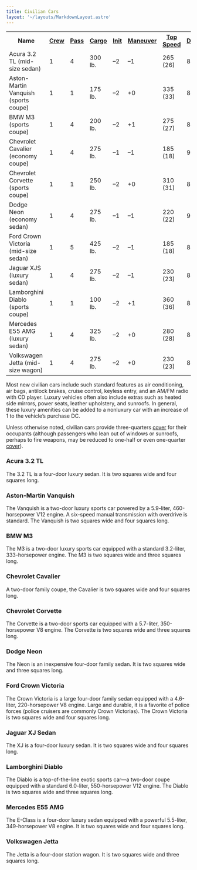 ```yaml
---
title: Civilian Cars
layout: '~/layouts/MarkdownLayout.astro'
---
```


<table> <tr> <th>Name</th> <th><a href="/modern.d20.srd/equipment/equipment.vehicles">Crew</a></th> <th><a href="/modern.d20.srd/equipment/equipment.vehicles">Pass</a></th> <th><a href="/modern.d20.srd/equipment/equipment.vehicles">Cargo</a></th> <th><a href="/modern.d20.srd/equipment/equipment.vehicles">Init</a></th> <th><a href="/modern.d20.srd/equipment/equipment.vehicles">Maneuver</a></th> <th><a href="/modern.d20.srd/equipment/equipment.vehicles">Top Speed</a></th> <th><a href="/modern.d20.srd/equipment/equipment.vehicles">Defense</a></th> <th><a href="/modern.d20.srd/equipment/equipment.vehicles">Hardness</a></th> <th><a href="/modern.d20.srd/equipment/equipment.vehicles">Hit Points</a></th> <th><a href="/modern.d20.srd/equipment/equipment.vehicles">Size</a></th> <th><a href="/modern.d20.srd/equipment/equipment.vehicles">Purchase DC</a></th> <th><a href="/modern.d20.srd/equipment/equipment.vehicles">Restriction</a></th> </tr> <tr><td> Acura 3.2 TL (mid-size sedan)</td><td> 1</td><td> 4</td><td> 300 lb.</td><td> –2</td><td> –1</td><td> 265 (26)</td><td> 8</td><td> 5</td><td> 34</td><td> H</td><td> 29</td><td> Lic (+1) </td></tr> <tr><td> Aston-Martin Vanquish (sports coupe)</td><td> 1</td><td> 1</td><td> 175 lb.</td><td> –2</td><td> +0</td><td> 335 (33)</td><td> 8</td><td> 5</td><td> 34</td><td> H</td><td> 36</td><td> Lic (+1) </td></tr> <tr><td> BMW M3 (sports coupe)</td><td> 1</td><td> 4</td><td> 200 lb.</td><td> –2</td><td> +1</td><td> 275 (27)</td><td> 8</td><td> 5</td><td> 32</td><td> H</td><td> 30</td><td> Lic (+1) </td></tr> <tr><td> Chevrolet Cavalier (economy coupe)</td><td> 1</td><td> 4</td><td> 275 lb.</td><td> –1</td><td> –1</td><td> 185 (18)</td><td> 9</td><td> 5</td><td> 30</td><td> L</td><td> 26</td><td> Lic (+1) </td></tr> <tr><td> Chevrolet Corvette (sports coupe)</td><td> 1</td><td> 1</td><td> 250 lb.</td><td> –2</td><td> +0</td><td> 310 (31)</td><td> 8</td><td> 5</td><td> 32</td><td> H</td><td> 30</td><td> Lic (+1) </td></tr> <tr><td> Dodge Neon (economy sedan)</td><td> 1</td><td> 4</td><td> 275 lb.</td><td> –1</td><td> –1</td><td> 220 (22)</td><td> 9</td><td> 5</td><td> 30</td><td> L</td><td> 26</td><td> Lic (+1) </td></tr> <tr><td> Ford Crown Victoria (mid-size sedan)</td><td> 1</td><td> 5</td><td> 425 lb.</td><td> –2</td><td> –1</td><td> 185 (18)</td><td> 8</td><td> 5</td><td> 34</td><td> H</td><td> 28</td><td> Lic (+1) </td></tr> <tr><td> Jaguar XJS (luxury sedan)</td><td> 1</td><td> 4</td><td> 275 lb.</td><td> –2</td><td> –1</td><td> 230 (23)</td><td> 8</td><td> 5</td><td> 34</td><td> H</td><td> 32</td><td> Lic (+1) </td></tr> <tr><td> Lamborghini Diablo (sports coupe)</td><td> 1</td><td> 1</td><td> 100 lb.</td><td> –2</td><td> +1</td><td> 360 (36)</td><td> 8</td><td> 5</td><td> 34</td><td> H</td><td> 37</td><td> Lic (+1) </td></tr> <tr><td> Mercedes E55 AMG (luxury sedan)</td><td> 1</td><td> 4</td><td> 325 lb.</td><td> –2</td><td> +0</td><td> 280 (28)</td><td> 8</td><td> 5</td><td> 34</td><td> H</td><td> 32</td><td> Lic (+1) </td></tr> <tr><td> Volkswagen Jetta (mid-size wagon)</td><td> 1</td><td> 4</td><td> 275 lb.</td><td> –2</td><td> +0</td><td> 230 (23)</td><td> 8</td><td> 5</td><td> 32</td><td> H</td><td> 28</td><td> Lic (+1) </td></tr></table>



Most new civilian cars include such standard features as air conditioning, air
bags, antilock brakes, cruise control, keyless entry, and an AM/FM radio with
CD player. Luxury vehicles often also include extras such as heated side
mirrors, power seats, leather upholstery, and sunroofs. In general, these
luxury amenities can be added to a nonluxury car with an increase of 1 to the
vehicle’s purchase DC.

Unless otherwise noted, civilian cars provide three-quarters
[cover](/modern.d20.srd/combat/cover) for their occupants (although passengers
who lean out of windows or sunroofs, perhaps to fire weapons, may be reduced
to one-half or even one-quarter [cover](/modern.d20.srd/combat/cover)).

### Acura 3.2 TL

The 3.2 TL is a four-door luxury sedan. It is two squares wide and four
squares long.

### Aston-Martin Vanquish

The Vanquish is a two-door luxury sports car powered by a 5.9-liter,
460-horsepower V12 engine. A six-speed manual transmission with overdrive is
standard. The Vanquish is two squares wide and four squares long.

### BMW M3

The M3 is a two-door luxury sports car equipped with a standard 3.2-liter,
333-horsepower engine. The M3 is two squares wide and three squares long.

### Chevrolet Cavalier

A two-door family coupe, the Cavalier is two squares wide and four squares
long.

### Chevrolet Corvette

The Corvette is a two-door sports car equipped with a 5.7-liter,
350-horsepower V8 engine. The Corvette is two squares wide and three squares
long.

### Dodge Neon

The Neon is an inexpensive four-door family sedan. It is two squares wide and
three squares long.

### Ford Crown Victoria

The Crown Victoria is a large four-door family sedan equipped with a
4.6-liter, 220-horsepower V8 engine. Large and durable, it is a favorite of
police forces (police cruisers are commonly Crown Victorias). The Crown
Victoria is two squares wide and four squares long.

### Jaguar XJ Sedan

The XJ is a four-door luxury sedan. It is two squares wide and four squares
long.

### Lamborghini Diablo

The Diablo is a top-of-the-line exotic sports car—a two-door coupe equipped
with a standard 6.0-liter, 550-horsepower V12 engine. The Diablo is two
squares wide and three squares long.

### Mercedes E55 AMG

The E-Class is a four-door luxury sedan equipped with a powerful 5.5-liter,
349-horsepower V8 engine. It is two squares wide and four squares long.

### Volkswagen Jetta

The Jetta is a four-door station wagon. It is two squares wide and three
squares long.


